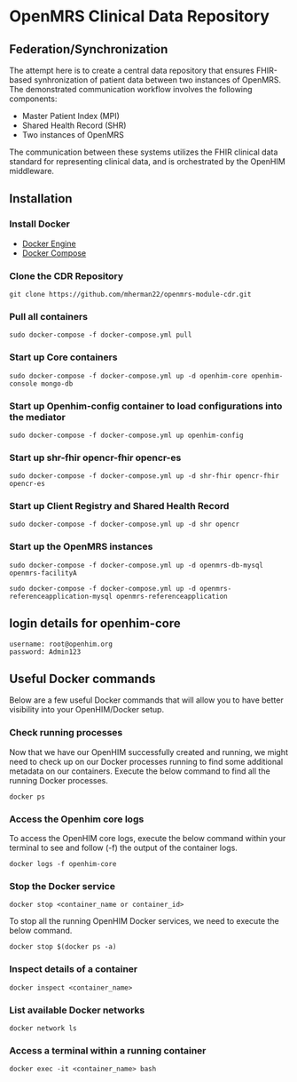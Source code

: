 # OpenMRS Clinical Data Repository 
## Federation/Synchronization
The attempt here is to create a central data repository that ensures FHIR-based synhronization of patient data between two instances of OpenMRS. The demonstrated communication workflow involves the following components:
- Master Patient Index (MPI)
- Shared Health Record (SHR)
- Two instances of OpenMRS

The communication between these systems utilizes the FHIR clinical data standard for representing clinical data, and is orchestrated by the OpenHIM middleware.

## Installation
### Install Docker
- [Docker Engine](https://docs.docker.com/compose/install/)
- [Docker Compose](https://docs.docker.com/compose/install/)

### Clone the CDR Repository
```
git clone https://github.com/mherman22/openmrs-module-cdr.git
```

### Pull all containers
```
sudo docker-compose -f docker-compose.yml pull
```

### Start up Core containers
```
sudo docker-compose -f docker-compose.yml up -d openhim-core openhim-console mongo-db
```

### Start up Openhim-config container to load configurations into the mediator
```
sudo docker-compose -f docker-compose.yml up openhim-config
```

### Start up shr-fhir opencr-fhir opencr-es
```
sudo docker-compose -f docker-compose.yml up -d shr-fhir opencr-fhir opencr-es
```

### Start up Client Registry and Shared Health Record
```
sudo docker-compose -f docker-compose.yml up -d shr opencr
```

### Start up the OpenMRS instances
 ```
sudo docker-compose -f docker-compose.yml up -d openmrs-db-mysql openmrs-facilityA
```
```
sudo docker-compose -f docker-compose.yml up -d openmrs-referenceapplication-mysql openmrs-referenceapplication
```

## login details for openhim-core 

```
username: root@openhim.org
password: Admin123
```

## Useful Docker commands
Below are a few useful Docker commands that will allow you to have better visibility into your OpenHIM/Docker setup.

### Check running processes
Now that we have our OpenHIM successfully created and running, we might need to check up on our Docker processes running to find some additional metadata on our containers. Execute the below command to find all the running Docker processes.

```
docker ps
```
### Access the Openhim core logs
To access the OpenHIM core logs, execute the below command within your terminal to see and follow (-f) the output of the container logs.

```
docker logs -f openhim-core
```
### Stop the Docker service

```
docker stop <container_name or container_id>
```

To stop all the running OpenHIM Docker services, we need to execute the below command.

```
docker stop $(docker ps -a)
```

### Inspect details of a container

```
docker inspect <container_name>
```

### List available Docker networks

```
docker network ls
```

### Access a terminal within a running container

```
docker exec -it <container_name> bash
```
